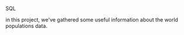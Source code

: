 SQL <br/>  

in this project, we've gathered some useful information about the world populations data. 
